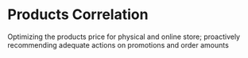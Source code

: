# Products Correlation
Optimizing the products price for physical and online store; proactively recommending adequate actions on promotions and order amounts

